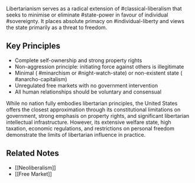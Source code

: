 Libertarianism serves as a radical extension of #classical-liberalism that seeks to minimise or eliminate #state-power in favour of individual #sovereignty. It places absolute primacy on #individual-liberty and views the state primarily as a threat to freedom.

## Key Principles
- Complete self-ownership and strong property rights
- Non-aggression principle: initiating force against others is illegitimate
- Minimal ( #minarchism or #night-watch-state) or non-existent state ( #anarcho-capitalism)
- Unregulated free markets with no government intervention
- All human relationships should be voluntary and consensual

While no nation fully embodies libertarian principles, the United States offers the closest approximation through its constitutional limitations on government, strong emphasis on property rights, and significant libertarian intellectual infrastructure. However, its extensive welfare state, high taxation, economic regulations, and restrictions on personal freedom demonstrate the limits of libertarian influence in practice.
## Related Notes
- [[Neoliberalism]]
- [[Free Market]]
